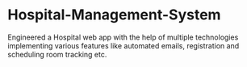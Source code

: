 # Hospital-Management-System
Engineered a Hospital web app with the help of multiple technologies implementing various features like automated emails, registration and scheduling room tracking etc.
